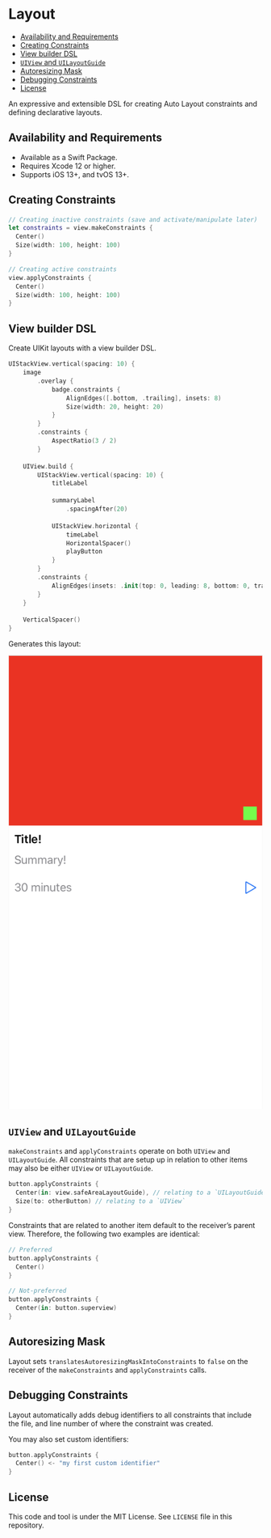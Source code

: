 # Layout <!-- omit in toc -->

- [Availability and Requirements](#availability-and-requirements)
- [Creating Constraints](#creating-constraints)
- [View builder DSL](#view-builder-dsl)
- [`UIView` and `UILayoutGuide`](#uiview-and-uilayoutguide)
- [Autoresizing Mask](#autoresizing-mask)
- [Debugging Constraints](#debugging-constraints)
- [License](#license)

An expressive and extensible DSL for creating Auto Layout constraints and defining declarative layouts.

## Availability and Requirements

- Available as a Swift Package.
- Requires Xcode 12 or higher.
- Supports iOS 13+, and tvOS 13+.

## Creating Constraints

``` swift
// Creating inactive constraints (save and activate/manipulate later)
let constraints = view.makeConstraints {
  Center()
  Size(width: 100, height: 100)
}
```

``` swift
// Creating active constraints
view.applyConstraints {
  Center()
  Size(width: 100, height: 100)
}
```

## View builder DSL

Create UIKit layouts with a view builder DSL.

``` swift
UIStackView.vertical(spacing: 10) {
    image
        .overlay {
            badge.constraints {
                AlignEdges([.bottom, .trailing], insets: 8)
                Size(width: 20, height: 20)
            }
        }
        .constraints {
            AspectRatio(3 / 2)
        }

    UIView.build {
        UIStackView.vertical(spacing: 10) {
            titleLabel

            summaryLabel
                .spacingAfter(20)

            UIStackView.horizontal {
                timeLabel
                HorizontalSpacer()
                playButton
            }
        }
        .constraints {
            AlignEdges(insets: .init(top: 0, leading: 8, bottom: 0, trailing: 8))
        }
    }

    VerticalSpacer()
}
```

Generates this layout:

![Layout](./images/layout.png)

## `UIView` and `UILayoutGuide`

`makeConstraints` and `applyConstraints` operate on both `UIView` and `UILayoutGuide`. All constraints that are setup up in relation to other items may also be either `UIView` or `UILayoutGuide`.

``` swift
button.applyConstraints {
  Center(in: view.safeAreaLayoutGuide), // relating to a `UILayoutGuide`
  Size(to: otherButton) // relating to a `UIView`
}
```

Constraints that are related to another item default to the receiver’s parent view. Therefore, the following two examples are identical:

``` swift
// Preferred
button.applyConstraints {
  Center()
}
```

``` swift
// Not-preferred
button.applyConstraints {
  Center(in: button.superview)
}
```

## Autoresizing Mask

Layout sets `translatesAutoresizingMaskIntoConstraints` to `false` on the receiver of the `makeConstraints` and `applyConstraints` calls.

## Debugging Constraints

Layout automatically adds debug identifiers to all constraints that include the file, and line number of where the constraint was created.

You may also set custom identifiers:

``` swift
button.applyConstraints {
  Center() <- "my first custom identifier"
}
```

## License

This code and tool is under the MIT License. See `LICENSE` file in this repository.
